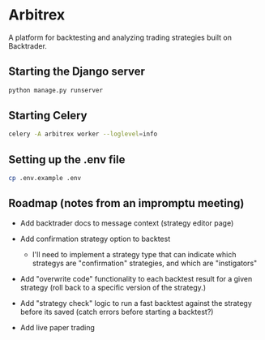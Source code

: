 # Arbitrex
A platform for backtesting and analyzing trading strategies built on Backtrader.

## Starting the Django server

```bash
python manage.py runserver
```

## Starting Celery

```bash
celery -A arbitrex worker --loglevel=info
```

## Setting up the .env file

```bash
cp .env.example .env
```

## Roadmap (notes from an impromptu meeting)
- Add backtrader docs to message context (strategy editor page)
- Add confirmation strategy option to backtest
  - I'll need to implement a strategy type that can indicate which strategys are "confirmation" strategies, and which are "instigators"
 
- Add "overwrite code" functionality to each backtest result for a given strategy (roll back to a specific version of the strategy.)
- Add "strategy check" logic to run a fast backtest against the strategy before its saved (catch errors before starting a backtest?)
- Add live paper trading
